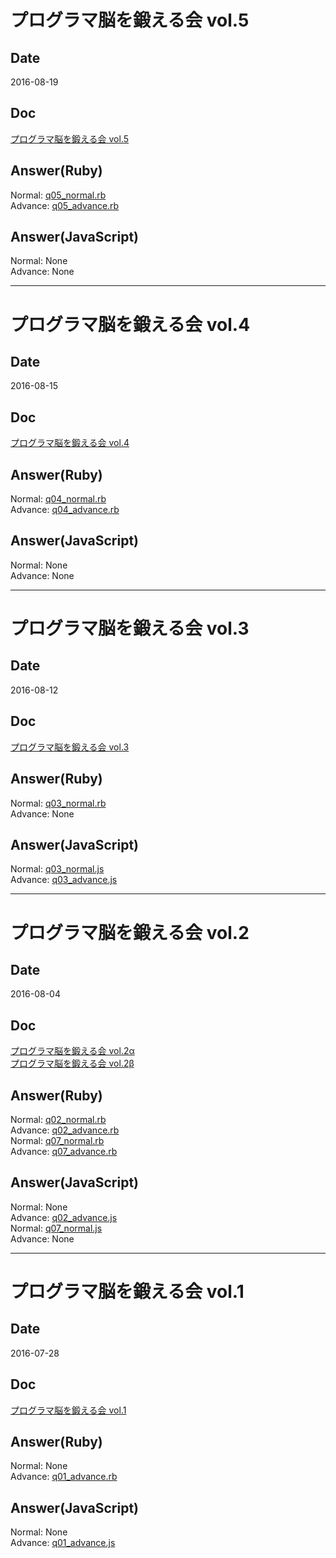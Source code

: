 # プログラマ脳を鍛える会 vol.5
## Date
2016-08-19
## Doc
[プログラマ脳を鍛える会 vol.5]()
## Answer(Ruby)
Normal:  [q05_normal.rb]()    
Advance: [q05_advance.rb]()    
## Answer(JavaScript)
Normal:  None  
Advance: None

---
# プログラマ脳を鍛える会 vol.4
## Date
2016-08-15
## Doc
[プログラマ脳を鍛える会 vol.4](https://www.slideshare.net/secret/kLefzl0BH7vBMv)
## Answer(Ruby)
Normal:  [q04_normal.rb](q04/q04_normal.rb)    
Advance: [q04_advance.rb](q04/q04_advance.rb)    
## Answer(JavaScript)
Normal:  None  
Advance: None

---
# プログラマ脳を鍛える会 vol.3
## Date
2016-08-12
## Doc
[プログラマ脳を鍛える会 vol.3](http://www.slideshare.net/secret/Mz9t2pMxKh2Z7E)
## Answer(Ruby)
Normal:  [q03_normal.rb](q03/q03_normal.rb)    
Advance: None
## Answer(JavaScript)
Normal:  [q03_normal.js](q03/q03_normal.js)  
Advance: [q03_advance.js](q03/q03_advance.js)

---
# プログラマ脳を鍛える会 vol.2
## Date
2016-08-04
## Doc
[プログラマ脳を鍛える会 vol.2α](http://www.slideshare.net/MasatakaShinohara/vol2-q02)  
[プログラマ脳を鍛える会 vol.2β](http://www.slideshare.net/MasatakaShinohara/vol2-q07)
## Answer(Ruby)
Normal:  [q02_normal.rb](q02/q02_normal.rb)  
Advance: [q02_advance.rb](q02/q02_advance.rb)  
Normal:  [q07_normal.rb](q07/q07_normal.rb)  
Advance: [q07_advance.rb](q07/q07_advance.rb)
## Answer(JavaScript)
Normal:  None  
Advance: [q02_advance.js](q02/q02_advance.js)  
Normal:  [q07_normal.js](q07/q07_normal.js)  
Advance: None

---
# プログラマ脳を鍛える会 vol.1
## Date
2016-07-28
## Doc
[プログラマ脳を鍛える会 vol.1](http://www.slideshare.net/MasatakaShinohara/vol1-64463899)
## Answer(Ruby)
Normal:  None  
Advance: [q01_advance.rb](q01/q01_advance.rb)  
## Answer(JavaScript)
Normal:  None  
Advance: [q01_advance.js](q01/q01_advance.js)
